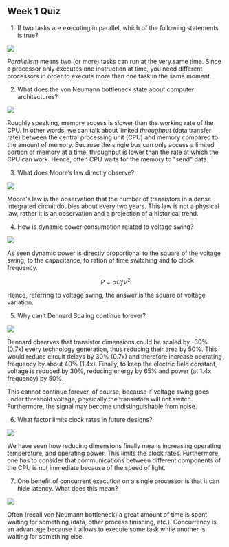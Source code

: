 ## Week 1 Quiz

1. If two tasks are executing in parallel, which of the following statements is true?

![](https://user-images.githubusercontent.com/49638680/92257220-271edc00-eed5-11ea-91fa-90f3cbafa646.png)

_Parallelism_ means two (or more) tasks can run at the very same time.
Since a processor only executes one instruction at time, you need different processors in order to execute more than one task in the same moment.

2. What does the von Neumann bottleneck state about computer architectures?

![](https://user-images.githubusercontent.com/49638680/92257224-28500900-eed5-11ea-9f53-786c3930b13c.png)

Roughly speaking, memory access is slower than the working rate of the CPU. In other words, we can talk about limited _throughput_ (data transfer rate) between the central processing unit (CPU) and memory compared to the amount of memory. Because the single bus can only access a limited portion of memory at a time, throughput is lower than the rate at which the CPU can work.
Hence, often CPU waits for the memory to "send" data.

3. What does Moore’s law directly observe?

![](https://user-images.githubusercontent.com/49638680/92257226-29813600-eed5-11ea-9c05-0fefc2758bae.png)

Moore's law is the observation that the number of transistors in a dense integrated circuit doubles about every two years.
This law is not a physical law, rather it is an observation and a projection of a historical trend.

4. How is dynamic power consumption related to voltage swing?

![](https://user-images.githubusercontent.com/49638680/92257228-2a19cc80-eed5-11ea-9347-e372e90ea62e.png)

As seen dynamic power is directly proportional to the square of the voltage swing, to the capacitance, to ration of time switching and to clock frequency.

$$ P = \alpha C f V^2 $$

Hence, referring to voltage swing, the answer is the square of voltage variation.

5. Why can’t Dennard Scaling continue forever?

![](https://user-images.githubusercontent.com/49638680/92257231-2a19cc80-eed5-11ea-8da1-d4d01b804106.png)

Dennard observes that transistor dimensions could be scaled by -30% (0.7x) every technology generation, thus reducing their area by 50%. This would reduce circuit delays by 30% (0.7x) and therefore increase operating frequency by about 40% (1.4x). Finally, to keep the electric field constant, voltage is reduced by 30%, reducing energy by 65% and power (at 1.4x frequency) by 50%.

This cannot continue forever, of course, because if voltage swing goes under threshold voltage, physically the transistors will not switch.
Furthermore, the signal may become undistinguishable from noise.

6. What factor limits clock rates in future designs?

![](https://user-images.githubusercontent.com/49638680/92257234-2ab26300-eed5-11ea-978e-13394f762ccf.png)

We have seen how reducing dimensions finally means increasing operating temperature, and operating power. This limits the clock rates.
Furthermore, one has to consider that communications between different components of the CPU is not immediate because of the speed of light.

7. One benefit of concurrent execution on a single processor is that it can hide latency. What does this mean?

![](https://user-images.githubusercontent.com/49638680/92257237-2ab26300-eed5-11ea-9122-24d62dabd1ca.png)

Often (recall von Neumann bottleneck) a great amount of time is spent waiting for something (data, other process finishing, etc.).
Concurrency is an advantage because it allows to execute some task while another is waiting for something else.
